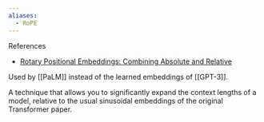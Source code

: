 ```yaml
---
aliases:
  - RoPE
---
```

References
- [Rotary Positional Embeddings: Combining Absolute and Relative](https://youtu.be/o29P0Kpobz0?si=GwvIa0fn3rPkZOul)


Used by [[PaLM]] instead of the learned embeddings of [[GPT-3]].

A technique that allows you to significantly expand the context lengths of a model, relative to the usual sinusoidal embeddings of the original Transformer paper.